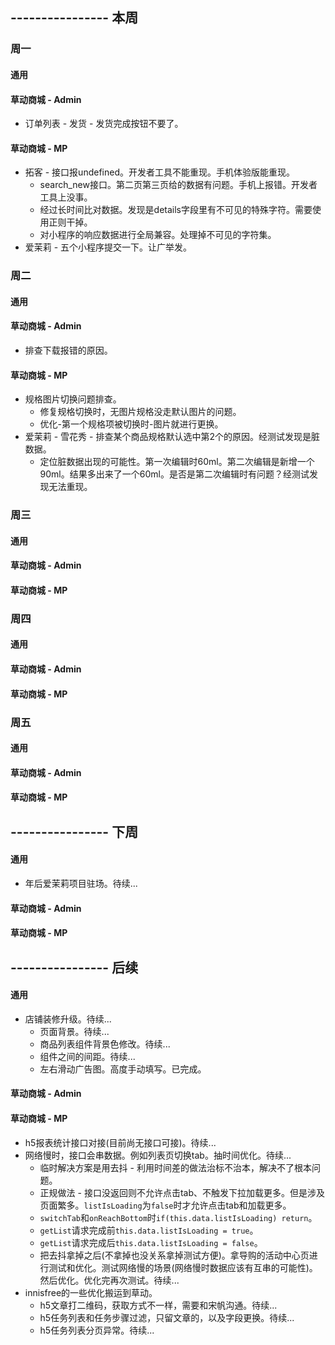 ## ---------------- 本周

### 周一
#### 通用
#### 草动商城 - Admin
* 订单列表 - 发货 - 发货完成按钮不要了。
#### 草动商城 - MP
* 拓客 - 接口报undefined。开发者工具不能重现。手机体验版能重现。
  - search_new接口。第二页第三页给的数据有问题。手机上报错。开发者工具上没事。
  - 经过长时间比对数据。发现是details字段里有不可见的特殊字符。需要使用正则干掉。
  - 对小程序的响应数据进行全局兼容。处理掉不可见的字符集。
* 爱茉莉 - 五个小程序提交一下。让广举发。

### 周二
#### 通用
#### 草动商城 - Admin
* 排查下载报错的原因。
#### 草动商城 - MP
* 规格图片切换问题排查。
  - 修复规格切换时，无图片规格没走默认图片的问题。
  - 优化-第一个规格项被切换时-图片就进行更换。
* 爱茉莉 - 雪花秀 - 排查某个商品规格默认选中第2个的原因。经测试发现是脏数据。
  - 定位脏数据出现的可能性。第一次编辑时60ml。第二次编辑是新增一个90ml。结果多出来了一个60ml。是否是第二次编辑时有问题？经测试发现无法重现。

### 周三
#### 通用
#### 草动商城 - Admin
#### 草动商城 - MP

### 周四
#### 通用
#### 草动商城 - Admin
#### 草动商城 - MP

### 周五
#### 通用
#### 草动商城 - Admin
#### 草动商城 - MP

## ---------------- 下周
#### 通用
* 年后爱茉莉项目驻场。待续...
#### 草动商城 - Admin
#### 草动商城 - MP

## ---------------- 后续
#### 通用
* 店铺装修升级。待续...
  - 页面背景。待续...
  - 商品列表组件背景色修改。待续...
  - 组件之间的间距。待续...
  - 左右滑动广告图。高度手动填写。已完成。
#### 草动商城 - Admin
#### 草动商城 - MP
* h5报表统计接口对接(目前尚无接口可接)。待续...
* 网络慢时，接口会串数据。例如列表页切换tab。抽时间优化。待续...
  - 临时解决方案是用去抖 - 利用时间差的做法治标不治本，解决不了根本问题。
  - 正规做法 - 接口没返回则不允许点击tab、不触发下拉加载更多。但是涉及页面繁多。`listIsLoading`为`false`时才允许点击tab和加载更多。
  - `switchTab`和`onReachBottom`时`if(this.data.listIsLoading) return`。
  - `getList`请求完成前`this.data.listIsLoading = true`。
  - `getList`请求完成后`this.data.listIsLoading = false`。
  - 把去抖拿掉之后(不拿掉也没关系拿掉测试方便)。拿导购的活动中心页进行测试和优化。测试网络慢的场景(网络慢时数据应该有互串的可能性)。然后优化。优化完再次测试。待续...
* innisfree的一些优化搬运到草动。
  - h5文章打二维码，获取方式不一样，需要和宋帆沟通。待续...
  - h5任务列表和任务步骤过滤，只留文章的，以及字段更换。待续...
  - h5任务列表分页异常。待续...
